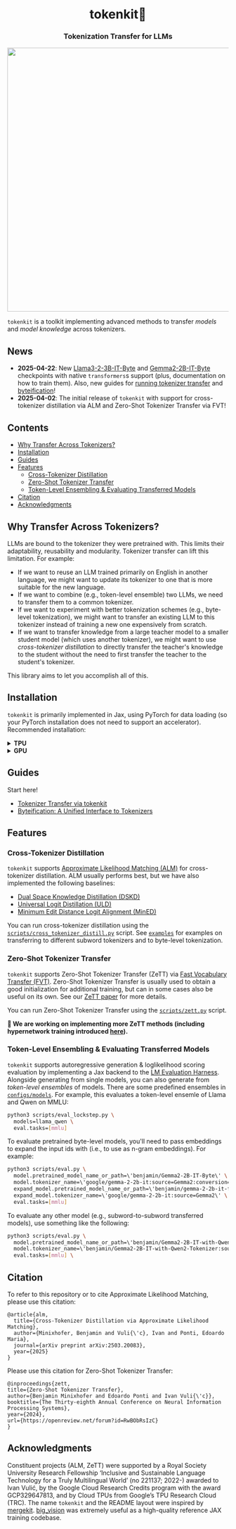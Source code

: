 <h1 align="center">tokenkit🔁</h1>
<h3 align="center">Tokenization Transfer for LLMs</h3>

<div align="center">
<img src="https://github.com/user-attachments/assets/976478c8-8994-4780-8d77-b429ec707932" width="600">
</div>

`tokenkit` is a toolkit implementing advanced methods to transfer *models* and *model knowledge* across tokenizers.

## News

- __2025-04-22__: New [Llama3-2-3B-IT-Byte](https://huggingface.co/benjamin/Llama3-2-3B-IT-Byte) and [Gemma2-2B-IT-Byte](https://huggingface.co/benjamin/Gemma2-2B-IT-Byte) checkpoints with native `transformers`s support (plus, documentation on how to train them). Also, new guides for [running tokenizer transfer](./docs/tokenizer_transfer.md) and [byteification](./docs/byteification.md)!
- __2025-04-02__: The initial release of `tokenkit` with support for cross-tokenizer distillation via ALM and Zero-Shot Tokenizer Transfer via FVT!

## Contents
- [Why Transfer Across Tokenizers?](#why-transfer-across-tokenizers)
- [Installation](#installation)
- [Guides](#guides)
- [Features](#features)
    - [Cross-Tokenizer Distillation](#cross-tokenizer-distillation)
    - [Zero-Shot Tokenizer Transfer](#zero-shot-tokenizer-transfer)
    - [Token-Level Ensembling & Evaluating Transferred Models](#token-level-ensembling--evaluating-transferred-models)
- [Citation](#citation)
- [Acknowledgments](#acknowledgments)

## Why Transfer Across Tokenizers?

LLMs are bound to the tokenizer they were pretrained with. This limits their adaptability, reusability and modularity. Tokenizer transfer can lift this limitation. For example:
- If we want to reuse an LLM trained primarily on English in another language, we might want to update its tokenizer to one that is more suitable for the new language.
- If we want to combine (e.g., token-level ensemble) two LLMs, we need to transfer them to a common tokenizer.
- If we want to experiment with better tokenization schemes (e.g., byte-level tokenization), we might want to transfer an existing LLM to this tokenizer instead of training a new one expensively from scratch.
- If we want to transfer knowledge from a large teacher model to a smaller student model (which uses another tokenizer), we might want to use *cross-tokenizer distillation* to directly transfer the teacher's knowledge to the student without the need to first transfer the teacher to the student's tokenizer.

This library aims to let you accomplish all of this.

## Installation

`tokenkit` is primarily implemented in Jax, using PyTorch for data loading (so your PyTorch installation does not need to support an accelerator). Recommended installation:

<details>
<summary><strong>TPU</strong></summary>

```bash
# Clone the repository & install the library
git clone https://github.com/bminixhofer/tokenkit

# Create a new virtual environment
# Currently, requires Python <=3.10, but we are working on this: https://github.com/bminixhofer/tokenkit/issues/4
python -m venv tokenkit_env
. tokenkit_env/bin/activate

# Install torch & jax 0.5.0
pip install torch jax[tpu]==0.5.0 -f https://storage.googleapis.com/jax-releases/libtpu_releases.html

# Currently, tokenkit relies on a fork of `lm_eval`
pip install git+https://github.com/bminixhofer/lm-evaluation-harness

# Install the library and the remaining dependencies
pip install -r requirements.txt
pip install -e .
# You can ignore warnings from the command below, see https://github.com/bminixhofer/tokenkit/issues/4
pip install paxml==1.4.0 praxis==1.4.0 --no-deps
```
</details>

<details>
<summary><strong>GPU</strong></summary>

```bash
# Clone the repository & install the library
git clone https://github.com/bminixhofer/tokenkit

# Create a new virtual environment
# Currently, requires Python <=3.10, but we are working on this: https://github.com/bminixhofer/tokenkit/issues/4
python -m venv tokenkit_env
. tokenkit_env/bin/activate

# Install torch & jax 0.5.0
# you may need to substitute cuda12 with the version of CUDA you are using:
pip install torch jax[cuda12]==0.5.0

# Currently, tokenkit relies on a fork of `lm_eval`
pip install git+https://github.com/bminixhofer/lm-evaluation-harness

# Install the library and the remaining dependencies
pip install -r requirements.txt
pip install -e .
# You can ignore warnings from the command below, see https://github.com/bminixhofer/tokenkit/issues/4
pip install paxml==1.4.0 praxis==1.4.0 --no-deps
```
</details>

## Guides

Start here!

- [Tokenizer Transfer via tokenkit](./docs/tokenizer_transfer.md)
- [Byteification: A Unified Interface to Tokenizers](./docs/byteification.md)

## Features

### Cross-Tokenizer Distillation

`tokenkit` supports [Approximate Likelihood Matching (ALM)](https://arxiv.org/abs/2503.20083) for cross-tokenizer distillation. ALM usually performs best, but we have also implemented the following baselines:

- [Dual Space Knowledge Distillation (DSKD)](https://arxiv.org/abs/2406.17328)
- [Universal Logit Distillation (ULD)](https://arxiv.org/abs/2402.12030)
- [Minimum Edit Distance Logit Alignment (MinED)](https://arxiv.org/abs/2401.10491)

You can run cross-tokenizer distillation using the [`scripts/cross_tokenizer_distill.py`](scripts/cross_tokenizer_distill.py) script. See [`examples`](examples) for examples on transferring to different subword tokenizers and to byte-level tokenization.

### Zero-Shot Tokenizer Transfer

`tokenkit` supports Zero-Shot Tokenizer Transfer (ZeTT) via [Fast Vocabulary Transfer (FVT)](https://aclanthology.org/2022.emnlp-industry.41). Zero-Shot Tokenizer Transfer is usually used to obtain a good initialization for additional training, but can in some cases also be useful on its own. See our [ZeTT paper](https://arxiv.org/abs/2405.07883) for more details.

You can run Zero-Shot Tokenizer Transfer using the [`scripts/zett.py`](scripts/zett.py) script.

**🚧 We are working on implementing more ZeTT methods (including hypernetwork training introduced [here](https://arxiv.org/abs/2405.07883)).**

### Token-Level Ensembling & Evaluating Transferred Models

`tokenkit` supports autoregressive generation & loglikelihood scoring evaluation by implementing a Jax backend to the [LM Evaluation Harness](https://github.com/EleutherAI/lm-evaluation-harness). Alongside generating from single models, you can also generate from *token-level ensembles* of models. There are some predefined ensembles in [`configs/models`](configs/models). For example, this evaluates a token-level ensemle of Llama and Qwen on MMLU: 

```bash
python3 scripts/eval_lockstep.py \
  models=llama_qwen \
  eval.tasks=[mmlu]
```

To evaluate pretrained byte-level models, you'll need to pass embeddings to expand the input ids with (i.e., to use as n-gram embeddings). For example:

```bash
python3 scripts/eval.py \
  model.pretrained_model_name_or_path=\'benjamin/Gemma2-2B-IT-Byte\' \
  model.tokenizer_name=\'google/gemma-2-2b-it:source=Gemma2:conversion=byte\' \
  expand_model.pretrained_model_name_or_path=\'benjamin/gemma-2-2b-it-flax\' \
  expand_model.tokenizer_name=\'google/gemma-2-2b-it:source=Gemma2\' \
  eval.tasks=[mmlu]
```

To evaluate any other model (e.g., subword-to-subword transferred models), use something like the following:

```bash
python3 scripts/eval.py \
  model.pretrained_model_name_or_path=\'benjamin/Gemma2-2B-IT-with-Qwen2-Tokenizer\' \
  model.tokenizer_name=\'benjamin/Gemma2-2B-IT-with-Qwen2-Tokenizer:source=Gemma2:conversion=prebyteified\' \
  eval.tasks=[mmlu] \
```

## Citation

To refer to this repository or to cite Approximate Likelihood Matching, please use this citation:

```
@article{alm,
  title={Cross-Tokenizer Distillation via Approximate Likelihood Matching},
  author={Minixhofer, Benjamin and Vuli{\'c}, Ivan and Ponti, Edoardo Maria},
  journal={arXiv preprint arXiv:2503.20083},
  year={2025}
}
```

Please use this citation for Zero-Shot Tokenizer Transfer:

```
@inproceedings{zett,
title={Zero-Shot Tokenizer Transfer},
author={Benjamin Minixhofer and Edoardo Ponti and Ivan Vuli{\'c}},
booktitle={The Thirty-eighth Annual Conference on Neural Information Processing Systems},
year={2024},
url={https://openreview.net/forum?id=RwBObRsIzC}
}
```

## Acknowledgments

Constituent projects (ALM, ZeTT) were supported by a Royal Society University Research Fellowship ‘Inclusive and Sustainable Language Technology for a Truly Multilingual World’ (no 221137; 2022-) awarded to Ivan Vulić, by the Google Cloud Research Credits program with the award GCP329647813, and by Cloud TPUs from Google’s TPU Research Cloud (TRC). The name `tokenkit` and the README layout were inspired by [mergekit](https://github.com/arcee-ai/mergekit). [big_vision](https://github.com/google-research/big_vision) was extremely useful as a high-quality reference JAX training codebase.
